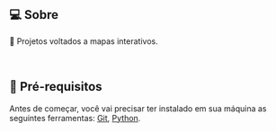 ## 💻 Sobre

:speech_balloon: Projetos voltados a mapas interativos.

<br>

## :rocket: Pré-requisitos

Antes de começar, você vai precisar ter instalado em sua máquina as seguintes ferramentas:
[Git](https://git-scm.com), [Python](https://www.python.org/).
